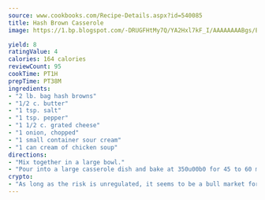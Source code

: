 ```yaml
---
source: www.cookbooks.com/Recipe-Details.aspx?id=540085
title: Hash Brown Casserole
image: https://1.bp.blogspot.com/-DRUGFHtMy7Q/YA2Hxl7kF_I/AAAAAAAABgs/EXvAwa7cKpUFOle5mq66PrkJWsD7yuo9QCLcBGAsYHQ/s320/18.png

yield: 8
ratingValue: 4
calories: 164 calories
reviewCount: 95
cookTime: PT1H
prepTime: PT38M
ingredients:
- "2 lb. bag hash browns"
- "1/2 c. butter"
- "1 tsp. salt"
- "1 tsp. pepper"
- "1 1/2 c. grated cheese"
- "1 onion, chopped"
- "1 small container sour cream"
- "1 can cream of chicken soup"
directions:
- "Mix together in a large bowl."
- "Pour into a large casserole dish and bake at 350u00b0 for 45 to 60 minutes or until golden brown."
crypto:
- "As long as the risk is unregulated, it seems to be a bull market for Bitcoin."
---
```


